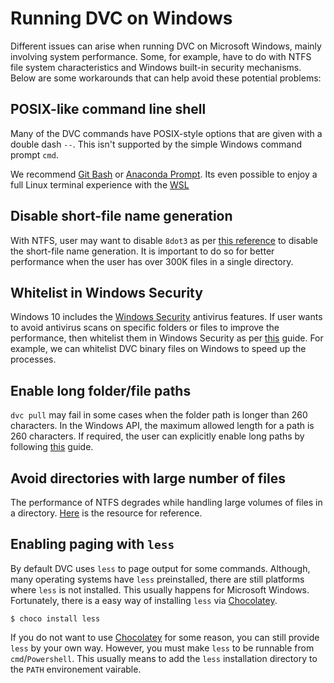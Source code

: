 # Running DVC on Windows

Different issues can arise when running DVC on Microsoft Windows, mainly
involving system performance. Some, for example, have to do with NTFS file
system characteristics and Windows built-in security mechanisms. Below are some
workarounds that can help avoid these potential problems:

## POSIX-like command line shell

Many of the DVC commands have POSIX-style options that are given with a double
dash `--`. This isn't supported by the simple Windows command prompt `cmd`.

We recommend [Git Bash](https://gitforwindows.org/#bash) or
[Anaconda Prompt](https://docs.anaconda.com/anaconda/user-guide/getting-started/#open-prompt-win).
Its even possible to enjoy a full Linux terminal experience with the
[WSL](https://blogs.windows.com/windowsdeveloper/2016/03/30/run-bash-on-ubuntu-on-windows/)

## Disable short-file name generation

With NTFS, user may want to disable `8dot3` as per
[this reference](<https://docs.microsoft.com/en-us/previous-versions/windows/it-pro/windows-server-2003/cc778996(v=ws.10)>)
to disable the short-file name generation. It is important to do so for better
performance when the user has over 300K files in a single directory.

## Whitelist in Windows Security

Windows 10 includes the
[Windows Security](https://support.microsoft.com/en-us/help/4013263/windows-10-stay-protected-with-windows-security)
antivirus features. If user wants to avoid antivirus scans on specific folders
or files to improve the performance, then whitelist them in Windows Security as
per
[this](https://support.microsoft.com/en-in/help/4028485/windows-10-add-an-exclusion-to-windows-security)
guide. For example, we can whitelist DVC binary files on Windows to speed up the
processes.

## Enable long folder/file paths

`dvc pull` may fail in some cases when the folder path is longer than 260
characters. In the Windows API, the maximum allowed length for a path is 260
characters. If required, the user can explicitly enable long paths by following
[this](https://blogs.msdn.microsoft.com/jeremykuhne/2016/07/30/net-4-6-2-and-long-paths-on-windows-10/)
guide.

## Avoid directories with large number of files

The performance of NTFS degrades while handling large volumes of files in a
directory.
[Here](https://stackoverflow.com/questions/197162/ntfs-performance-and-large-volumes-of-files-and-directories)
is the resource for reference.

## Enabling paging with `less`

By default DVC uses `less` to page output for some commands. Although, many
operating systems have `less` preinstalled, there are still platforms where
`less` is not installed. This usually happens for Microsoft Windows.
Fortunately, there is a easy way of installing `less` via
[Chocolatey](https://chocolatey.org/).

```dvc
$ choco install less
```

If you do not want to use [Chocolatey](https://chocolatey.org/) for some reason,
you can still provide `less` by your own way. However, you must make `less` to
be runnable from `cmd`/`Powershell`. This usually means to add the `less`
installation directory to the `PATH` environement vairable.
